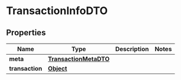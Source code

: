 

# TransactionInfoDTO

## Properties

Name | Type | Description | Notes
------------ | ------------- | ------------- | -------------
**meta** | [**TransactionMetaDTO**](TransactionMetaDTO.md) |  | 
**transaction** | [**Object**](.md) |  | 



